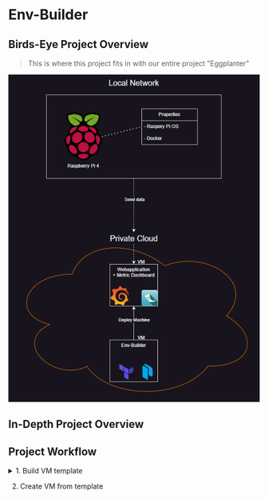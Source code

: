 # Env-Builder

## Birds-Eye Project Overview
>This is where this project fits in with our entire project "Eggplanter"

![be_overview](media/be_overview.png)
## In-Depth Project Overview

## Project Workflow

<details>

<summary>1. Build VM template</summary>
We build the VM template with Packer.
This is done on a pre-existing VM with Packer installed.

The contents are stored in the `template` folder.

</details>

2. Create VM from template

